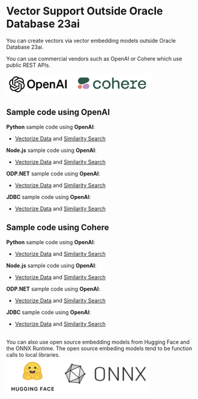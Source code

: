 # Vector Support Outside Oracle Database 23ai

You can create vectors via vector embedding models outside Oracle Database 23ai.

You can use commercial vendors such as OpenAI or Cohere which use public REST APIs.

<img src="images/OpenAI_Cohere.png" width="384" alt="OpenAI and Cohere"/>

## Sample code using OpenAI

**Python** sample code using **OpenAI**:
- [Vectorize Data](../python-oracledb/vectorize_table_openai.py) and [Similarity Search](../python-oracledb/similarity_search_OpenAI.py)

**Node.js** sample code using **OpenAI**:
- [Vectorize Data](../node-oracledb/vectorizeTableOpenAI.js) and [Similarity Search](../node-oracledb/similaritySearchOpenAI.js)

**ODP.NET** sample code using **OpenAI**:
- [Vectorize Data](../odp.net/OpenAI_VectorizeTable.cs) and [Similarity Search](../odp.net/OpenAI_SimilaritySearch.cs)

**JDBC** sample code using **OpenAI**:
- [Vectorize Data](../jdbc/ai-vector-search-oracle-jdbc-examples-main/ojdbc-vector-examples-openai/README.md) and [Similarity Search](../jdbc/ai-vector-search-oracle-jdbc-examples-main/ojdbc-vector-examples-openai/src/main/java/oracle/jdbc/vector/examples/openai/OpenAiSimilaritySearch.java)

## Sample code using Cohere
**Python** sample code using **OpenAI**:
- [Vectorize Data](../python-oracledb/vectorize_table_openai.py) and [Similarity Search](../python-oracledb/similarity_search_OpenAI.py)

**Node.js** sample code using **OpenAI**:
- [Vectorize Data](../node-oracledb/vectorizeTableOpenAI.js) and [Similarity Search](../node-oracledb/similaritySearchOpenAI.js)

**ODP.NET** sample code using **OpenAI**:
- [Vectorize Data](../odp.net/OpenAI_VectorizeTable.cs) and [Similarity Search](../odp.net/OpenAI_SimilaritySearch.cs)

**JDBC** sample code using **OpenAI**:
- [Vectorize Data](../jdbc/ai-vector-search-oracle-jdbc-examples-main/ojdbc-vector-examples-openai/README.md) and [Similarity Search](../jdbc/ai-vector-search-oracle-jdbc-examples-main/ojdbc-vector-examples-openai/src/main/java/oracle/jdbc/vector/examples/openai/OpenAiSimilaritySearch.java)


<br>
You can also use open source embedding models from Hugging Face and the ONNX Runtime.  The open source embeding models tend to be function calls to local libraries.

<img src="images/HF_ONNX.png" width="384" alt="Hugging Face and ONNX Runtime"/>

 
